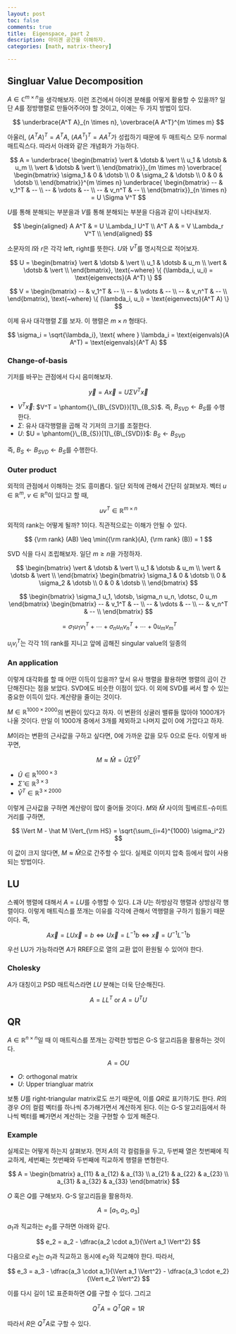 ```yaml
---
layout: post
toc: false
comments: true
title:  Eigenspace, part 2
description: 아이겐 공간을 이해하자.  
categories: [math, matrix-theory]

---
```


## Singluar Value Decomposition

$A \in \mathbb C^{m \times n}$을 생각해보자. 이런 조건에서 아이겐 분해를 어떻게 활용할 수 있을까? 일단 $A$를 정방행렬로 만들어주어야 할 것이고, 이에는 두 가지 방법이 있다. 

$$
\underbrace{A^T A}_{n \times n}, \overbrace{A A^T}^{m \times m}
$$

아울러, $(A^T A)^T = A^T A$, $(AA^T)^T = A A^T$가 성립하기 때문에 두 매트릭스 모두 normal 매트릭스다. 따라서 아래와 같은 개념화가 가능하다. 

$$
A = 
\underbrace{
\begin{bmatrix}
\vert & \dotsb & \vert \\
u_1 & \dotsb & u_m \\
\vert & \dotsb & \vert \\
\end{bmatrix}}_{m \times m}
\overbrace{
\begin{bmatrix}
\sigma_1 & 0 & \dotsb \\
0 & \sigma_2 & \dotsb \\
0 & 0 & \dotsb \\
\end{bmatrix}}^{m \times n}
\underbrace{
\begin{bmatrix}
-- & v_1^T & -- \\
-- & \vdots & -- \\
-- & v_n^T & -- \\
\end{bmatrix}}_{n \times n} =
U \Sigma V^T
$$

$U$를 통해 분해되는 부분을과 $V$를 통해 분해되는 부분을 다음과 같이 나타내보자. 

$$
\begin{aligned}
A A^T & = U \Lambda_l U^T \\
A^T A & = V \Lambda_r V^T \\
\end{aligned}
$$

소문자의 $l$와 $r$은 각각 left, right를 뜻한다. $U$와 $V^T$를 명시적으로 적어보자. 


$$
U = 
\begin{bmatrix}
\vert & \dotsb & \vert \\
u_1 & \dotsb & u_m \\
\vert & \dotsb & \vert \\
\end{bmatrix}, \text{~where}
\{ (\lambda_i, u_i) = \text{eigenvects}(A A^T) \}
$$

$$
V = 
\begin{bmatrix}
-- & v_1^T & -- \\
-- & \vdots & -- \\
-- & v_n^T & -- \\
\end{bmatrix}, \text{~where}
\{ (\lambda_i, u_i) = \text{eigenvects}(A^T A) \}
$$

이제  유사 대각행렬 $\Sigma$를 보자. 이 행렬은 $m \times n$ 형태다. 

$$
\sigma_i = \sqrt{\lambda_i}, \text{ where } \lambda_i = \text{eigenvals}(A A^T) = \text{eigenvals}(A^T A) 
$$

### Change-of-basis 

기저를 바꾸는 관점에서 다시 음미해보자. 

$$
\vec y = A \vec x = U \Sigma V^T \vec x
$$

- $V^T \vec x$: $V^T = \phantom{}\_{B\_{SVD}}[1]\_{B_S}$. 즉, $B_{SVD} \leftarrow B_S$를 수행한다. 
- $\Sigma$: 유사 대각행렬을 곱해 각 기저의 크기를 조절한다. 
- $U$: $U = \phantom{}\_{B_{S}}[1]\_{B\_{SVD}}$: $B_{S} \leftarrow B_{SVD}$

즉, $B_S \leftarrow B_{SVD} \leftarrow B_S$를 수행한다. 

### Outer product 

외적의 관점에서 이해하는 것도 흥미롭다. 일단 외적에 관해서 간단히 살펴보자. 벡터 $u \in \mathbb R^m$, $v \in \mathbb R^n$이 있다고 할 때, 

$$
u v^T \in \mathbb R^{m \times n}
$$

외적의 rank는 어떻게 될까? 1이다. 직관적으로는 이해가 안될 수 있다. 

$$
{\rm rank} (AB) \leq \min({\rm rank}(A), {\rm rank} (B)) =  1
$$

SVD 식을 다시 조립해보자. 일단 $m \geq n$을 가정하자. 

$$
\begin{bmatrix}
\vert & \dotsb & \vert \\
u_1 & \dotsb & u_m \\
\vert & \dotsb & \vert \\
\end{bmatrix}
\begin{bmatrix}
\sigma_1 & 0 & \dotsb \\
0 & \sigma_2 & \dotsb \\
0 & 0 & \dotsb \\
\end{bmatrix} 
$$

$$
\begin{bmatrix}
\sigma_1 u_1, \dotsb,  \sigma_n u_n, \dotsc,  0 u_m
\end{bmatrix}
\begin{bmatrix}
-- & v_1^T & -- \\
-- & \vdots & -- \\
-- & v_n^T & -- \\
\end{bmatrix} 
$$

$$
= \sigma_1 u_1 v_1^T + \dotsb + \sigma_n u_n v_n^T + \dotsb + 0 u_m v_m^T
$$

$u_i v_i^T$는 각각 1의 rank를 지니고 앞에 곱해진 singular value의 일종의 

### An application 

이렇게 대각화를 할 때 어떤 이득이 있을까? 앞서 유사 행렬을 활용하면 행렬의 곱이 간단해진다는 점을 보았다. SVD에도 비슷한 이점이 있다. 이 외에 SVD를 써서 할 수 있는 중요한 이득이 있다. 계산량을 줄이는 것이다. 

$M \in \mathbb R^{1000 \times 2000}$의 변환이 있다고 하자. 이 변환의 싱귤러 밸류들 많아야 1000개가 나올 것이다. 만일 이 1000개 중에서 3개를 제외하고 나머지 값이 0에 가깝다고 하자.

$M$이라는 변환의 근사값을 구하고 싶다면, 0에 가까운 값을 모두 0으로 둔다. 이렇게 바꾸면, 

$$
M \approx \hat M = \hat U \hat \Sigma \hat V^T
$$ 

- $\hat U \in \mathbb R^{1000 \times 3}$ 
- $\hat \Sigma \in \mathbb R^{3 \times 3}$
- $\hat V^T \in \mathbb R^{3 \times 2000}$

이렇게 근사값을 구하면 계산량이 많이 줄어들 것이다. $M$와 $\hat M$ 사이의 힐베르트-슈미트 거리를 구하면, 

$$
\Vert M - \hat M \Vert_{\rm HS} = \sqrt{\sum_{i=4}^{1000} \sigma_i^2}
$$

이 값이 크지 않다면, $M \approx \hat M$으로 간주할 수 있다. 실제로 이미지 압축 등에서 많이 사용되는 방법이다. 

## LU 

스퀘어 행렬에 대해서 $A = LU$를 수행할 수 있다. $L$과 $U$는 하방삼각 행렬과 상방삼각 행렬이다. 이렇게 매트릭스를 쪼개는 이유를 각각에 관해서 역행렬을 구하기 힘들기 때문이다. 즉, 

$$
A \vec x = LU \vec x = b \Leftrightarrow U \vec x = L^{-1}b \Leftrightarrow \vec x = U^{-1}L^{-1}b
$$

우선 LU가 가능하라면 $A$가 RREF으로 열의 교환 없이 환원될 수 있어야 한다. 

### Cholesky

$A$가 대칭이고 PSD 매트릭스라면 $LU$ 분해는 더욱 단순해진다. 

$$
A = L L^T \text{ or } A = U^T U 
$$
 
## QR 

$A \in \mathbb R^{n \times n}$일 때 이 매트릭스를 쪼개는 강력한 방법은 G-S 알고리듬을 활용하는 것이다. 

$$
A = O U 
$$

- $O$: orthogonal matrix 
- $U$: Upper triangluar matrix 

보통 $U$를 right-triangular matrix로도 쓰기 때문에, 이를 $QR$로 표기하기도 한다. $R$의 경우 $O$의 컬럼 벡터를 하나씩 추가해가면서 계산하게 된다. 이는 G-S 알고리듬에서 하나씩 벡터를 빼가면서 계산하는 것을 구현할 수 있게 해준다. 

### Example 

실제로는 어떻게 하는지 살펴보자. 먼저 $A$의 각 컬럼들을 두고, 두번째 열은 첫번째에 직교하게, 세번째는 첫번째와 두번째에 직교하게 행렬을 변형한다. 

$$
A = 
\begin{bmatrix}
a_{11} & a_{12} & a_{13} \\
a_{21} & a_{22} & a_{23} \\
a_{31} & a_{32} & a_{33} 
\end{bmatrix}
$$

$O$ 혹은 $Q$를 구해보자. G-S 알고리듬을 활용하자. 

$$
A = [a_1, a_2, a_3]
$$

$a_1$과 직교하는 $e_2$를 구하면 아래와 같다. 

$$
e_2 = a_2 - \dfrac{a_2 \cdot a_1}{\Vert a_1 \Vert^2}
$$

다음으로 $e_3$는 $a_1$과 직교하고 동시에 $e_2$와 직교해야 한다. 따라서, 

$$
e_3 = a_3 - \dfrac{a_3 \cdot a_1}{\Vert a_1 \Vert^2} - \dfrac{a_3 \cdot e_2}{\Vert e_2 \Vert^2}
$$ 

이를 다시 길이 1로 표준화하면 $Q$를 구할 수 있다. 그리고 

$$
Q^T A = Q^T Q R = 1 R
$$

따라서 $R$은 $Q^T A$로 구할 수 있다. 
<!--stackedit_data:
eyJoaXN0b3J5IjpbLTQ5OTMwODIwOCwtOTE4ODUxNjc4LC05ND
MxMTE1MDUsMTM1MjA2MDIyLDE0NTI1NTY4MTAsMTA2MTYwMTEz
NywtMjEyNzA0NDgyOSwtMTYyMTY0ODM2OSw1OTI4MDIwMDIsLT
IwMjMzODg3NTAsMF19
-->
